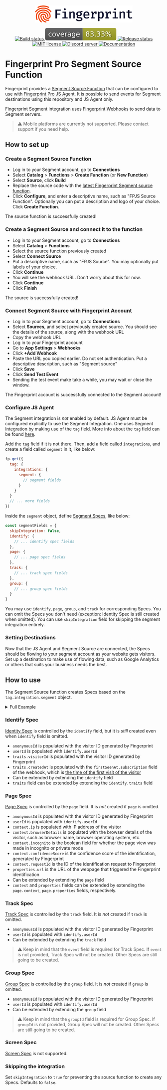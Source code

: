 <p align="center">
  <a href="https://fingerprint.com">
    <picture>
     <source media="(prefers-color-scheme: dark)" srcset="https://raw.githubusercontent.com/fingerprintjs/home/main/resources/logo_light.svg" />
     <source media="(prefers-color-scheme: light)" srcset="https://raw.githubusercontent.com/fingerprintjs/home/main/resources/logo_dark.svg" />
     <img src="https://raw.githubusercontent.com/fingerprintjs/home/main/resources/logo_dark.svg" alt="Fingerprint logo" width="312px" />
   </picture>
  </a>
</p>
<p align="center">
  <a href="https://github.com/fingerprintjs/fingerprint-pro-segment-source-function/actions/workflows/build.yml">
    <img src="https://github.com/fingerprintjs/fingerprint-pro-segment-source-function/actions/workflows/build.yml/badge.svg" alt="Build status">
  </a>
  <a href="https://fingerprintjs.github.io/fingerprint-pro-segment-source-function/coverage">
    <img src="https://raw.githubusercontent.com/fingerprintjs/fingerprint-pro-segment-source-function/gh-pages/coverage/badges.svg" alt="coverage">
  </a>
  <a href="https://github.com/fingerprintjs/fingerprint-pro-segment-source-function/actions/workflows/release.yml">
    <img src="https://github.com/fingerprintjs/fingerprint-pro-segment-source-function/actions/workflows/release.yml/badge.svg" alt="Release status">
  </a>
  <a href="https://opensource.org/licenses/MIT">
    <img src="https://img.shields.io/:license-mit-blue.svg" alt="MIT license">
  </a>
  <a href="https://discord.gg/39EpE2neBg">
    <img src="https://img.shields.io/discord/852099967190433792?style=logo&label=Discord&logo=Discord&logoColor=white" alt="Discord server">
  </a>
   <a href="https://fingerprintjs.github.io/fingerprint-pro-segment-source-function/docs/">
     <img src="https://img.shields.io/badge/-Documentation-green" alt="Documentation">
   </a>
</p>

# Fingerprint Pro Segment Source Function

Fingerprint provides a [Segment Source Function](https://Segment.com/docs/connections/functions/source-functions/) that can be configured to use with [Fingerprint Pro JS Agent](https://dev.fingerprint.com/docs/js-agent).
It is possible to send events for Segment destinations using this repository and JS Agent only.

Fingerprint Segment integration uses [Fingerprint Webhooks](https://dev.fingerprint.com/docs/webhooks) to send data to Segment servers.

> :warning: Mobile platforms are currently not supported. Please contact support if you need help.

## How to set up

### Create a Segment Source Function

- Log in to your Segment account, go to **Connections**
- Select **Catalog** > **Functions** > **Create Function** (or **New Function**)
- Select **Source**, click **Build**
- Replace the source code with the [latest Fingerprint Segment source function](https://github.com/fingerprintjs/fingerprint-pro-segment-source-function/releases/latest/download/fingerprint-pro-segment-source-function.js).
- Click **Configure**, and enter a descriptive name, such as "FPJS Source Function".
Optionally you can put a description and logo of your choice. Click **Create Function**.

The source function is successfully created!

### Create a Segment Source and connect it to the function

- Log in to your Segment account, go to **Connections**
- Select **Catalog** > **Functions**
- Select the source function previously created
- Select **Connect Source**
- Put a descriptive name, such as "FPJS Source". You may optionally put labels of your choice.
- Click **Continue**
- You will see the webhook URL. Don't worry about this for now.
- Click **Continue**
- Click **Finish**

The source is successfully created!

### Connect Segment Source with Fingerprint Account

- Log in to your Segment account, go to **Connections**
- Select **Sources**, and select previously created source. You should see the details of the source, along with the webhook URL
- Copy the webhook URL
- Log in to your Fingerprint account
- Go to **App Settings** > **Webhooks**
- Click **+Add Webhook**
- Paste the URL you copied earlier. Do not set authentication. Put a descriptive description, such as "Segment source"
- Click **Save**
- Click **Send Test Event**
- Sending the test event make take a while, you may wait or close the window.

The Fingerprint account is successfully connected to the Segment account!

### Configure JS Agent

The Segment integration is _not_ enabled by default. JS Agent must be configured explicitly to use the Segment Integration.
One uses Segment Integration by making use of the `tag` field. More info about the `tag` field can be found [here](https://dev.fingerprint.com/docs/js-agent#tag).

Add the `tag` field if it is not there. Then, add a field called `integrations`, and create a field called `segment` in it, like below:
```javascript
fp.get({
  tag: {
    integrations: {
      segment: {
        // segment fields
      }
    }
  }
  // ... more fields
})
```
Inside the `segment` object, define [Segment Specs](https://segment.com/docs/connections/spec/), like below:

```javascript
const segmentFields = {
  skipIntegration: false,
  identify: {
    // ... identify spec fields
  },
  page: {
    // ... page spec fields
  },
  track: {
    // ... track spec fields
  },
  group: {
    // ... group spec fields
  }
}
```
You may use `identify`, `page`, `group`, and `track` for corresponding Specs. 
You can omit the Specs you don't need (exception: Identity Spec is still created when omitted). You can use `skipIntegration` field for skipping the segment integration entirely.

### Setting Destinations

Now that the JS Agent and Segment Source are connected, the Specs should be flowing to 
your segment account as your website gets visitors. Set up a destination to make use of flowing data, such as Google Analytics or others that suits
your business needs the best. 

## How to use

The Segment Source function creates Specs based on the `tag.integration.segment` object.

<details>
<summary>Full Example</summary>

```javascript
fp.get({
  tag: {
    integrations: {
      segment: {
        skipIntegration: false,
        identify: {
          userId: 'someUserId',
          traits: {
            name: 'Jon Doe',
            email: 'jondoe@example.com',
            plan: 'free',
            logins: 12,
            address: {
              street: 'street1',
              city: 'city1',
              state: 'state1',
            },
          },
        },
        page: {
          category: 'Account',
          name: 'Update Password',
          context: {
            ip: '8.8.8.8',
            userAgent: 'Mozilla'
          },
          properties: {
            path: '/account/password',
            referrer: '/account/home',
            search: 'debug=true&testParam=123',
            title: 'Appify - Update Account Password',
            url: 'https://appify.dev/account/password',
            keywords: [
              'password',
              'update',
              'account',
              'change'
            ]
          }
        },
        track: {
          event: 'Plan Updated',
          properties: {
            revenue: '19.99',
            currency: 'USD',
            value: '19.99'
          }
        },
        group: {
          groupId: '0e8c78ea9d97a7b8185e8632',
          traits: {
            name: 'Fingerprint',
            industry: 'Tech',
            employees: 110,
            plan: 'enterprise',
            "total billed": 12000,
            website: 'fingerprint.com',
            address: {
              city: 'New York',
              country: 'USA',
              postalCode: '32320',
              state: 'New York',
              street: '5th Ave'
            },
            avatar: 'https://fingerprint.com/favicon.ico',
            description: 'A Fingerprinting company',
            email: 'support@fingerprint.com',
            id: '0e8c78ea9d97a7b8185e8632'
          }
        }
      }
    }
  }
  // ... more fields
})
```
</details>

### Identify Spec

[Identity Spec](https://segment.com/docs/connections/spec/identify/) is controlled by the `identify` field, but it is _still_ created even when `identify` field is omitted.

- `anonymousId` is populated with the visitor ID generated by Fingerprint
- `userId` is populated with `identify.userId`
- `traits.visitorId` is populated with the visitor ID generated by Fingerprint
- `traits.createdAt` is populated with the `firstSeenAt.subscription` field of the webhook, which is [the time of the first visit of the visitor](https://dev.fingerprint.com/docs/useful-timestamps#definitions)
- Can be extended by extending the `identify` field
- `traits` field can be extended by extending the `identify.traits` field

### Page Spec

[Page Spec](https://segment.com/docs/connections/spec/page/) is controlled by the `page` field. It is _not_ created if `page` is omitted.

- `anonymousId` is populated with the visitor ID generated by Fingerprint
- `userId` is populated with `identify.userId`
- `context.ip` is populated with IP address of the visitor
- `context.browserDetails` is populated with the browser details of the visitor, such as browser name, browser operating system, etc.
- `context.incognito` is the boolean field for whether the page view was made in incognito or private mode
- `context.confidenceScore` is the confidence score of the identification, generated by Fingerprint
- `context.requestId` is the ID of the identification request to Fingerprint
- `properties.url` is the URL of the webpage that triggered the Fingerprint identification
- Can be extended by extending the `page` field
- `context` and `properties` fields can be extended by extending the `page.context`, `page.properties` fields, respectively.

### Track Spec

[Track Spec](https://segment.com/docs/connections/spec/track/) is controlled by the `track` field. It is _not_ created if `track` is omitted.

- `anonymousId` is populated with the visitor ID generated by Fingerprint
- `userId` is populated with `identify.userId`
- Can be extended by extending the `track` field

> :warning: Keep in mind that the `event` field is required for Track Spec. If `event` is not provided, Track Spec will not be created. Other Specs are still going to be created.

### Group Spec

[Group Spec](https://segment.com/docs/connections/spec/group/) is controlled by the `group` field. It is _not_ created if `group` is omitted.

- `anonymousId` is populated with the visitor ID generated by Fingerprint
- `userId` is populated with `identify.userId`
- Can be extended by extending the `group` field

> :warning: Keep in mind that the `groupId` field is required for Group Spec. If `groupId` is not provided, Group Spec will not be created. Other Specs are still going to be created.

### Screen Spec

[Screen Spec](https://segment.com/docs/connections/spec/screen/) is not supported.

### Skipping the integration

Set `skipIntegration` to `true` for preventing the source function to create any Specs. Defaults to `false`.
